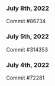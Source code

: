 ### July 8th, 2022

Commit #86734

### July 5th, 2022

Commit #314353


### July 4th, 2022

Commit #72281
